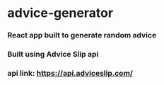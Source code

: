 # advice-generator

### React app built to generate random advice
### Built using Advice Slip api
### api link: https://api.adviceslip.com/
